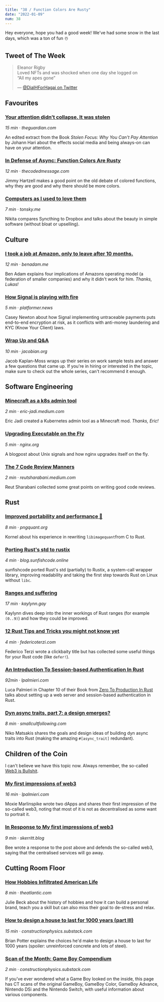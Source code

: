 ```yaml
---
title: "38 / Function Colors Are Rusty"
date: "2022-01-09"
num: 38
---
```


Hey everyone, hope you had a good week! We've had some snow in the last days, which was a ton of fun ☃️

## Tweet of The Week

> Eleanor Rigby  
> Loved NFTs and was shocked when one day she logged on  
> “All my apes gone”
>
> — [@DialHForHagai on Twitter](https://twitter.com/DialHForHagai/status/1476693163276447748)

## Favourites

### [Your attention didn’t collapse. It was stolen](https://www.theguardian.com/science/2022/jan/02/attention-span-focus-screens-apps-smartphones-social-media)

_15 min · theguardian.com_

An edited extract from the Book _Stolen Focus: Why You Can't Pay Attention_ by Johann Hari about the effects social media and being always-on can have on your attention.

### [In Defense of Async: Function Colors Are Rusty](https://www.thecodedmessage.com/posts/async-colors/)

_12 min · thecodedmessage.com_

Jimmy Hartzell makes a good point on the old debate of colored functions, why they are good and why there should be more colors.

### [Computers as I used to love them](https://tonsky.me/blog/syncthing/)

_7 min · tonsky.me_

Nikita compares Syncthing to Dropbox and talks about the beauty in simple software (without bloat or upselling).

## Culture

### [I took a job at Amazon, only to leave after 10 months.](https://benadam.me/thoughts/my-experience-at-amazon/)

_12 min · benadam.me_

Ben Adam explains four implications of Amazons operating model (a federation of smaller companies) and why it didn't work for him. _Thanks, Lukas!_

### [How Signal is playing with fire](https://www.platformer.news/p/how-signal-is-playing-with-fire)

_5 min · platformer.news_

Casey Newton about how Signal implementing untraceable payments puts end-to-end encryption at risk, as it conflicts with anti-money laundering and KYC (Know Your Client) laws.

### [Wrap Up and Q&A](https://jacobian.org/2022/jan/6/wst-wrap-up/)

_10 min · jacobian.org_

Jacob Kaplan-Moss wraps up their series on work sample tests and answer a few questions that came up. If you're in hiring or interested in the topic, make sure to check out the whole series, can't recommend it enough.

## Software Engineering

### [Minecraft as a k8s admin tool](https://eric-jadi.medium.com/minecraft-as-a-k8s-admin-tool-cf16f890de42)

_2 min · eric-jadi.medium.com_

Eric Jadi created a Kubernetes admin tool as a Minecraft mod. _Thanks, Eric!_

### [Upgrading Executable on the Fly](https://nginx.org/en/docs/control.html)

_5 min · nginx.org_

A blogpost about Unix signals and how nginx upgrades itself on the fly.

### [The 7 Code Review Manners](https://reutsharabani.medium.com/the-7-code-review-manners-f0f0eef4d3e5)

_2 min · reutsharabani.medium.com_

Reut Sharabani collected some great points on writing good code reviews.

## Rust

### [Improved portability and performance 🦀](https://pngquant.org/rust.html)

_8 min · pngquant.org_

Kornel about his experience in rewriting `libimagequant`from C to Rust.

### [Porting Rust's std to rustix](https://blog.sunfishcode.online/port-std-to-rustix/)

_4 min · blog.sunfishcode.online_

sunfishcode ported Rust's std (partially) to Rustix, a system-call wrapper library, improving readability and taking the first step towards Rust on Linux without `libc`.

### [Ranges and suffering](https://kaylynn.gay/blog/post/rust_ranges_and_suffering)

_17 min · kaylynn.gay_

Kaylynn dives deep into the inner workings of Rust ranges (for example `(0..9)`) and how they could be improved.

### [12 Rust Tips and Tricks you might not know yet](https://federicoterzi.com/blog/12-rust-tips-and-tricks-you-might-not-know-yet/)

_4 min · federicoterzi.com_

Federico Terzi wrote a clickbaity title but has collected some useful things for your Rust code (like `defer!`).

### [An Introduction To Session-based Authentication In Rust](https://www.lpalmieri.com/posts/session-based-authentication-in-rust/#4-1-session-based-authentication)

_92min · lpalmieri.com_

Luca Palmieri in Chapter 10 of their Book from [Zero To Production In Rust](https://www.zero2prod.com) talks about setting up a web server and session-based authentication in Rust.

### [Dyn async traits, part 7: a design emerges?](https://smallcultfollowing.com/babysteps//blog/2022/01/07/dyn-async-traits-part-7)

_8 min · smallcultfollowing.com_

Niko Matsakis shares the goals and design ideas of building dyn async traits into Rust (making the amazing `#[async_trait]` redundant).

## Children of the Coin

I can't believe we have this topic now. Always remember, the so-called [Web3 is Bullshit](https://www.stephendiehl.com/blog/web3-bullshit.html).

### [My first impressions of web3](https://moxie.org/2022/01/07/web3-first-impressions.html)

_16 min · lpalmieri.com_

Moxie Marlinspike wrote two dApps and shares their first impression of the so-called web3, noting that most of it is not as decentralised as some want to portrait it.

### [In Response to My first impressions of web3](https://skerritt.blog/response-to-moxie/)

_9 min · skerritt.blog_

Bee wrote a response to the post above and defends the so-called web3, saying that the centralised services will go away.

## Cutting Room Floor

### [How Hobbies Infiltrated American Life](https://www.theatlantic.com/family/archive/2022/01/history-hobbies-america-productivity-leisure/621150/)

_8 min · theatlantic.com_

Julie Beck about the history of hobbies and how it can build a personal brand, teach you a skill but can also miss their goal to de-stress and relax.

### [How to design a house to last for 1000 years (part III)](https://constructionphysics.substack.com/p/how-to-design-a-house-to-last-for)

_15 min · constructionphysics.substack.com_

Brian Potter explains the choices he'd make to design a house to last for 1000 years (spoiler: unreinforced concrete and lots of steel).

### [Scan of the Month: Game Boy Compendium](https://scanofthemonth.com/)

_2 min · constructionphysics.substack.com_

If you've ever wondered what a Game Boy looked on the inside, this page has CT scans of the original GameBoy, GameBoy Color, GameBoy Advance, Nintendo DSi and the Nintendo Switch, with useful information about various components.
